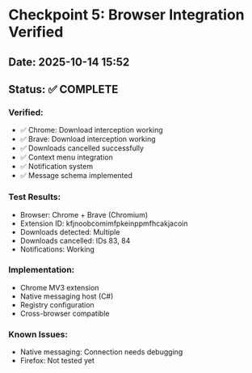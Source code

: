 # Checkpoint 5: Browser Integration Verified
## Date: 2025-10-14 15:52
## Status: ✅ COMPLETE
### Verified:
- ✅ Chrome: Download interception working
- ✅ Brave: Download interception working
- ✅ Downloads cancelled successfully
- ✅ Context menu integration
- ✅ Notification system
- ✅ Message schema implemented
### Test Results:
- Browser: Chrome + Brave (Chromium)
- Extension ID: kfjnoobcomimfpkeinppmfhcakjacoin
- Downloads detected: Multiple
- Downloads cancelled: IDs 83, 84
- Notifications: Working
### Implementation:
- Chrome MV3 extension
- Native messaging host (C#)
- Registry configuration
- Cross-browser compatible
### Known Issues:
- Native messaging: Connection needs debugging
- Firefox: Not tested yet
